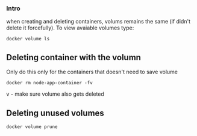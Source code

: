### Intro

when creating and deleting containers, volums remains the same (if didn't delete it forcefully). To view avaiable volumes type:

    docker volume ls 


## Deleting container with the volumn

Only do this only for the containers that doesn't need to save volume

    docker rm node-app-container -fv

v - make sure volume also gets deleted


## Deleting unused volumes

    docker volume prune